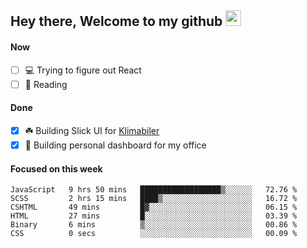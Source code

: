 ## Hey there, Welcome to my github <img src="https://media.giphy.com/media/hvRJCLFzcasrR4ia7z/giphy.gif" width="25px">

#### Now
- [ ] 💻 Trying to figure out React
- [ ] 📕 Reading

#### Done
- [x] ☘️ Building Slick UI for [Klimabiler](https://klimabiler.dk)
- [x] 🚀 Building personal dashboard for my office
 
 #### Focused on this week
<!--START_SECTION:waka-->

```text
JavaScript   9 hrs 50 mins   ██████████████████▒░░░░░░   72.76 %
SCSS         2 hrs 15 mins   ████▒░░░░░░░░░░░░░░░░░░░░   16.72 %
CSHTML       49 mins         █▓░░░░░░░░░░░░░░░░░░░░░░░   06.15 %
HTML         27 mins         █░░░░░░░░░░░░░░░░░░░░░░░░   03.39 %
Binary       6 mins          ▒░░░░░░░░░░░░░░░░░░░░░░░░   00.86 %
CSS          0 secs          ░░░░░░░░░░░░░░░░░░░░░░░░░   00.09 %
```

<!--END_SECTION:waka-->

